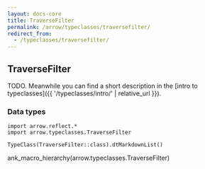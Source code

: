 ```yaml
---
layout: docs-core
title: TraverseFilter
permalink: /arrow/typeclasses/traversefilter/
redirect_from:
  - /typeclasses/traversefilter/
---
```


## TraverseFilter




TODO. Meanwhile you can find a short description in the [intro to typeclasses]({{ '/typeclasses/intro/' | relative_url }}).


### Data types

```kotlin:ank:replace
import arrow.reflect.*
import arrow.typeclasses.TraverseFilter

TypeClass(TraverseFilter::class).dtMarkdownList()
```

ank_macro_hierarchy(arrow.typeclasses.TraverseFilter)
